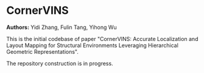 # CornerVINS

**Authors:** Yidi Zhang, Fulin Tang, Yihong Wu

This is the initial codebase of paper "CornerVINS: Accurate Localization and Layout Mapping for Structural Environments Leveraging Hierarchical Geometric Representations".

The repository construction is in progress.
